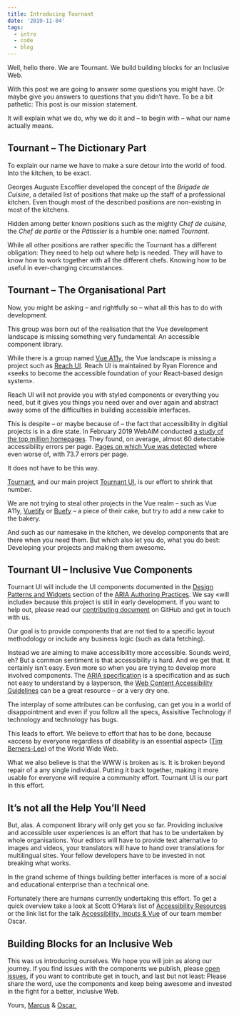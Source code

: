 ```yaml
---
title: Introducing Tournant
date: '2019-11-04'
tags:
  - intro
  - code
  - blog
---
```


Well, hello there. We are Tournant. We build building blocks for an Inclusive Web.

With this post we are going to answer some questions you might have. Or maybe give you answers to questions that you didn’t have. To be a bit pathetic: This post is our mission statement.

It will explain what we do, why we do it and – to begin with – what our name actually means.

## Tournant – The Dictionary Part

To explain our name we have to make a sure detour into the world of food. Into the kitchen, to be exact.

Georges Auguste Escoffier developed the concept of the _Brigade de Cuisine_, a detailed list of positions that make up the staff of a professional kitchen. Even though most of the described positions are non-existing in most of the kitchens.

Hidden among better known positions such as the mighty _Chef de cuisine_, the _Chef de partie_ or the _Pâtissier_ is a humble one: named _Tournant_.

While all other positions are rather specific the Tournant has a different obligation: They need to help out where help is needed. They will have to know how to work together with all the different chefs. Knowing how to be useful in ever-changing circumstances.

## Tournant – The Organisational Part

Now, you might be asking – and rightfully so – what all this has to do with development.

This group was born out of the realisation that the Vue development landscape is missing something very fundamental: An accessible component library.

While there is a group named [Vue A11y](https://github.com/vue-a11y/), the Vue landscape is missing a project such as [Reach UI](https://reacttraining.com/reach-ui/). Reach UI is maintained by Ryan Florence and «seeks to become the accessible foundation of your React-based design system».

Reach UI will not provide you with styled components or everything you need, but it gives you things you need over and over again and abstract away some of the difficulties in building accessible interfaces.

This is despite – or maybe because of – the fact that accessibility in digitial projects is in a dire state. In February 2019 WebAIM conducted [a study of the top million homepages](https://webaim.org/projects/million/). They found, on average, almost 60 detectable accessibility errors per page. [Pages on which Vue was detected](https://webaim.org/projects/million/#frameworks) where even worse of, with 73.7 errors per page.

It does not have to be this way.

[Tournant](https://github.com/tournantdev), and our main project [Tournant UI](https://ui.tournant.dev/), is our effort to shrink that number.

We are not trying to steal other projects in the Vue realm – such as Vue A11y, [Vuetify](https://vuetifyjs.com/) or [Buefy](https://buefy.github.io/#/) – a piece of their cake, but try to add a new cake to the bakery.

And such as our namesake in the kitchen, we develop components that are there when you need them. But which also let you do, what you do best: Developing your projects and making them awesome.

## Tournant UI – Inclusive Vue Components

Tournant UI will include the UI components documented in the [Design Patterns and Widgets](https://www.w3.org/TR/wai-aria-practices-1.1/#aria_ex) section of the [ARIA Authoring Practices](https://www.w3.org/TR/wai-aria-practices-1.1/). We say «will include» because this project is still in early development. If you want to help out, please read our [contributing document](https://github.com/tournantdev/ui/blob/master/CONTRIBUTING.md) on GitHub and get in touch with us.

Our goal is to provide components that are not tied to a specific layout methodology or include any business logic (such as data fetching).

Instead we are aiming to make accessibility more accessible. Sounds weird, eh? But a common sentiment is that accessibility is hard. And we get that. It certainly isn’t easy. Even more so when you are trying to develop more involved components. The [ARIA specification](https://www.w3.org/TR/wai-aria-1.1/) is a specification and as such not easy to understand by a layperson, the [Web Content Accessibility Guidelines](https://www.w3.org/TR/WCAG21/) can be a great resource – or a very dry one.

The interplay of some attributes can be confusing, can get you in a world of disappointment and even if you follow all the specs, Assisitive Technology if technology and technology has bugs.

This leads to effort. We believe to effort that has to be done, because «access by everyone regardless of disability is an essential aspect» ([Tim Berners-Lee](https://www.w3.org/Press/IPO-announce)) of the World Wide Web.

What we also believe is that the WWW is broken as is. It is broken beyond repair of a any single individual. Putting it back together, making it more usable for everyone will require a community effort. Tournant UI is our part in this effort.

## It’s not all the Help You’ll Need

But, alas. A component library will only get you so far. Providing inclusive and accessible user experiences is an effort that has to be undertaken by whole organisations. Your editors will have to provide text alternative to images and videos, your translators will have to hand over translations for multilingual sites. Your fellow developers have to be invested in not breaking what works.

In the grand scheme of things building better interfaces is more of a social and educational enterprise than a technical one.

Fortunately there are humans currently undertaking this effort. To get a quick overview take a look at Scott O’Hara’s list of [Accessibility Resources](https://www.scottohara.me/note/2019/05/07/resources.html) or the link list for the talk [Accessibility, Inputs & Vue](https://talks.ovl.design/OY4mvA/accessibility-inputs-vue) of our team member Oscar.

## Building Blocks for an Inclusive Web

This was us introducing ourselves. We hope you will join as along our journey. If you find issues with the components we publish, please [open issues](https://github.com/tournantdev/ui/issues), if you want to contribute get in touch, and last but not least: Please share the word, use the components and keep being awesome and invested in the fight for a better, inclusive Web.

Yours,
[Marcus](https://marcus.io/) & [Oscar ](https://www.ovl.design/)
